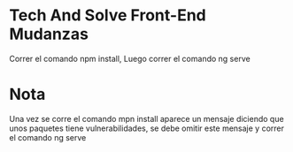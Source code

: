 # Tech And Solve Front-End Mudanzas 
Correr el comando npm install,
Luego correr el comando ng serve

# Nota

Una vez se corre el comando mpn install aparece un mensaje diciendo que unos paquetes tiene vulnerabilidades, se debe omitir este mensaje y correr el comando ng serve

